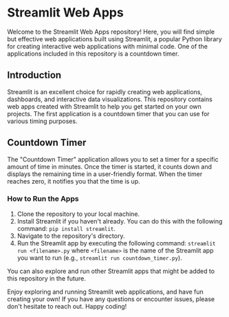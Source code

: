 # Streamlit Web Apps

Welcome to the Streamlit Web Apps repository! Here, you will find simple but effective web applications built using Streamlit, a popular Python library for creating interactive web applications with minimal code. One of the applications included in this repository is a countdown timer.



## Introduction
Streamlit is an excellent choice for rapidly creating web applications, dashboards, and interactive data visualizations. This repository contains web apps created with Streamlit to help you get started on your own projects. The first application is a countdown timer that you can use for various timing purposes.

## Countdown Timer
The "Countdown Timer" application allows you to set a timer for a specific amount of time in minutes. Once the timer is started, it counts down and displays the remaining time in a user-friendly format. When the timer reaches zero, it notifies you that the time is up.

### How to Run the Apps
1. Clone the repository to your local machine.
2. Install Streamlit if you haven't already. You can do this with the following command: `pip install streamlit`.
3. Navigate to the repository's directory.
4. Run the Streamlit app by executing the following command: `streamlit run <filename>.py` where `<filename>` is the name of the Streamlit app you want to run (e.g., `streamlit run countdown_timer.py`).

You can also explore and run other Streamlit apps that might be added to this repository in the future.



Enjoy exploring and running Streamlit web applications, and have fun creating your own! If you have any questions or encounter issues, please don't hesitate to reach out. Happy coding!
